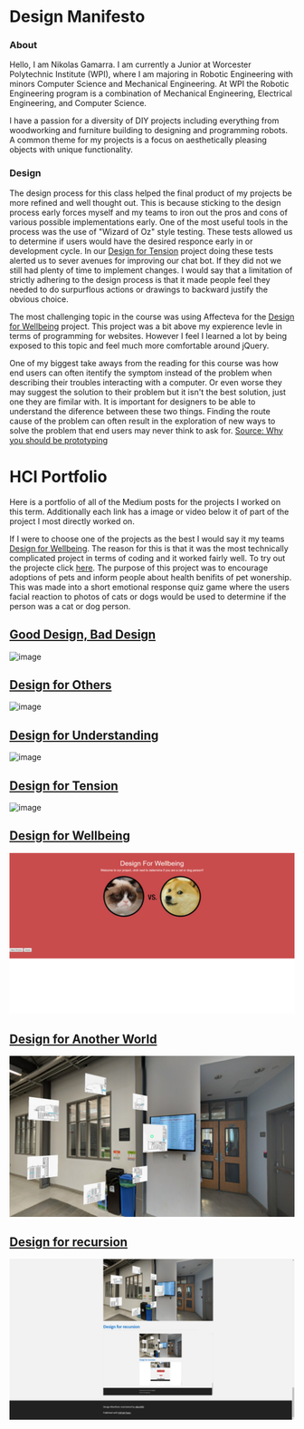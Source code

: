 # Design Manifesto

### About
Hello, I am Nikolas Gamarra. I am currently a Junior at Worcester Polytechnic Institute (WPI), where I am majoring in Robotic Engineering with minors Computer Science and Mechanical Engineering. At WPI the Robotic Engineering program is a combination of Mechanical Engineering, Electrical Engineering, and Computer Science.

I have a passion for a diversity of DIY projects including everything from woodworking and furniture building to designing and programming robots. A common theme for my projects is a focus on aesthetically pleasing objects with unique functionality. 

### Design 

The design process for this class helped the final product of my projects be more refined and well thought out. This is because sticking to the design process early forces myself and my teams to iron out the pros and cons of various possible implementations early. One of the most useful tools in the process was the use of "Wizard of Oz" style testing. These tests allowed us to determine if users would have the desired responce early in or development cycle. In our [Design for Tension](https://medium.com/@nxgamarra/design-for-tension-c81434e5096c) project doing these tests alerted us to sever avenues for improving our chat bot. If they did not we still had plenty of time to implement changes. I would say that a limitation of strictly adhering to the design process is that it made people feel they needed to do surpurflous actions or drawings to backward justify the obvious choice. 

The most challenging topic in the course was using Affecteva for the [Design for Wellbeing](https://medium.com/@ilanazeldin/design-for-wellbeing-7cc8d2f7a9a7) project. This project was a bit above my expierence levle in terms of programming for websites. However I feel I learned a lot by being exposed to this topic and feel much more comfortable around jQuery.

One of my biggest take aways from the reading for this course was how end users can often itentify the symptom instead of the problem when describing their troubles interacting with a computer. Or even worse they may suggest the solution to their problem but it isn't the best solution, just one they are fimilar with. It is important for designers to be able to understand the diference between these two things. Finding the route cause of the problem can often result in the exploration of new ways to solve the problem that end users may never think to ask for. [Source: Why you should be prototyping](https://medium.com/@rachelbinx/why-you-should-be-prototyping-e4f7d55a6848)

# HCI Portfolio 

Here is a portfolio of all of the Medium posts for the projects I worked on this term.  Additionally each link has a image or video below it of part of the project I most directly worked on. 

If I were to choose one of the projects as the best I would say it my teams [Design for Wellbeing](https://medium.com/@ilanazeldin/design-for-wellbeing-7cc8d2f7a9a7). The reason for this is that it was the most technically complicated project in terms of coding and it worked fairly well. To try out the projecte click [here](https://brcoll.github.io/DesignForWellbeing/). The purpose of this project was to encourage adoptions of pets and inform people about health benifits of pet wonership. This was made into a short emotional response quiz game where the users facial reaction to photos of cats or dogs would be used to determine if the person was a cat or dog person.



## [Good Design, Bad Design](https://medium.com/@nxgamarra/good-design-bad-design-ab062df17c6b)

![image](https://cdn-images-1.medium.com/max/1100/1*nYVx5xwpQhN1douGr0TNBA.png)

## [Design for Others](https://medium.com/@cormac.collier/design-for-feedback-c212af828ccc)

![image](https://cdn-images-1.medium.com/max/440/0*JFqXXOjzzLyilelS.)

## [Design for Understanding](https://medium.com/@tiffanykayo96/design-for-understanding-billionaire-data-b04b9f6ba220)

![image](https://cdn-images-1.medium.com/max/1100/1*4zY-w2ANF6-_k4W5ugnLYw.png)

## [Design for Tension](https://medium.com/@nxgamarra/design-for-tension-c81434e5096c)

![image](https://cdn-images-1.medium.com/max/880/1*58TTNqsCFfZFZZnP77n3zQ.png)

## [Design for Wellbeing](https://medium.com/@ilanazeldin/design-for-wellbeing-7cc8d2f7a9a7)

![image](https://raw.githubusercontent.com/niko1499/Design-Manifesto/master/catdog.png)

## [Design for Another World](https://raw.githubusercontent.com/niko1499/Design-Manifesto/master/world.png)

![image](https://raw.githubusercontent.com/niko1499/Design-Manifesto/master/world.png)

## [Design for recursion](https://niko1499.github.io/Design-Manifesto/)

![image](https://raw.githubusercontent.com/niko1499/Design-Manifesto/master/rec6.png)




















